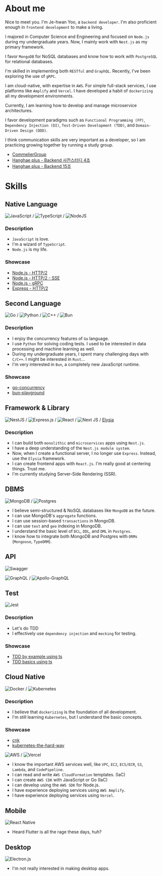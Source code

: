 # About me

Nice to meet you. I'm Je-hwan Yoo, a `backend developer`. I'm also proficient enough in `frontend development` to make a living.

I majored in Computer Science and Engineering and focused on `Node.js` during my undergraduate years. Now, I mainly work with `Nest.js` as my primary framework.

I favor `MongoDB` for NoSQL databases and know how to work with `PostgreSQL` for relational databases.

I'm skilled in implementing both `RESTful` and `GraphQL`. Recently, I've been exploring the use of `gRPC`.

I am cloud-native, with expertise in `AWS`. For simple full-stack services, I use platforms like `Amplify` and `Vercel`. I have developed a habit of `dockerizing` all my development environments.

Currently, I am learning how to develop and manage microservice architectures.

I favor development paradigms such as `Functional Programming (FP)`, `Dependency Injection (DI)`, `Test-Driven Development (TDD)`, and `Domain-Driven Design (DDD)`.

I think communication skills are very important as a developer, so I am practicing growing together by running a study group.

- [CommelierGroup](https://github.com/orgs/CommelierGroup/repositories)
- [Hanghae plus - Backend 사전스터디 4조](https://github.com/orgs/hanghae99-plus-be-4/repositories)
- [Hanghae plus - Backend 15조](https://github.com/orgs/hanhae-plus-be-fifteen-team/repositories)

# Skills

## Native Language

![JavaScript](https://img.shields.io/badge/javascript-%23323330.svg?style=for-the-badge&logo=javascript&logoColor=%23F7DF1E) / ![TypeScript](https://img.shields.io/badge/typescript-%23007ACC.svg?style=for-the-badge&logo=typescript&logoColor=white) / ![NodeJS](https://img.shields.io/badge/node.js-6DA55F?style=for-the-badge&logo=node.js&logoColor=white)

### Description

- `JavaScript` is love.
- I'm a wizard of `TypeScript`.
- `Node.js` is my life.

### Showcase

- [Node.js - HTTP/2](https://github.com/JeHwanYoo/node-http-2)
- [Node.js - HTTP/2 - SSE](https://github.com/JeHwanYoo/node-server-sent-events)
- [Node.js - gRPC](https://github.com/JeHwanYoo/grpc-node)
- [Express - HTTP/2](https://github.com/JeHwanYoo/express-http-2)

## Second Language

![Go](https://img.shields.io/badge/go-%2300ADD8.svg?style=for-the-badge&logo=go&logoColor=white) / ![Python](https://img.shields.io/badge/python-3670A0?style=for-the-badge&logo=python&logoColor=ffdd54) / ![C++](https://img.shields.io/badge/c++-%2300599C.svg?style=for-the-badge&logo=c%2B%2B&logoColor=white) / ![Bun](https://img.shields.io/badge/Bun-%23000000.svg?style=for-the-badge&logo=bun&logoColor=white)

### Description

- I enjoy the concurrency features of `Go` language.
- I use `Python` for solving coding tests. I used to be interested in data processing and machine learning as well.
- During my undergraduate years, I spent many challenging days with `C/C++`. I might be interested in `Rust`...
- I'm very interested in `Bun`, a completely new JavaScript runtime.

### Showcase

- [go-concurrency](https://github.com/JeHwanYoo/go-concurrency.git)
- [bun-playground](https://github.com/JeHwanYoo/bun-playground)

## Framework & Library

![NestJS](https://img.shields.io/badge/nestjs-%23E0234E.svg?style=for-the-badge&logo=nestjs&logoColor=white) / ![Express.js](https://img.shields.io/badge/express.js-%23404d59.svg?style=for-the-badge&logo=express&logoColor=%2361DAFB) / ![React](https://img.shields.io/badge/react-%2320232a.svg?style=for-the-badge&logo=react&logoColor=%2361DAFB) / ![Next JS](https://img.shields.io/badge/Next-black?style=for-the-badge&logo=next.js&logoColor=white) / [Elysia](https://elysiajs.com/)

### Description

- I can build both `monolithic` and `microservices` apps using `Nest.js`.
- I have a deep understanding of the `Nest.js module system`.
- Now, when I create a functional server, I no longer use `Express`. Instead, use the `Elysia` framework.
- I can create frontend apps with `React.js`. I'm really good at centering things. Trust me.
- I'm currently studying Server-Side Rendering (SSR).

## DBMS

![MongoDB](https://img.shields.io/badge/MongoDB-%234ea94b.svg?style=for-the-badge&logo=mongodb&logoColor=white) / ![Postgres](https://img.shields.io/badge/postgres-%23316192.svg?style=for-the-badge&logo=postgresql&logoColor=white)

- I believe semi-structured & NoSQL databases like `MongoDB` as the future.
- I can use MongoDB's `aggregate` functions.
- I can use session-based `transactions` in MongoDB.
- I can use `text` and `geo` indexing in MongoDB.
- I understand the basic level of `DCL`, `DDL`, and `DML` in `Postgres`.
- I know how to integrate both MongoDB and Postgres with `ORMs` (`Mongoose`, `TypeORM`).

## API

![Swagger](https://img.shields.io/badge/-Swagger-%23Clojure?style=for-the-badge&logo=swagger&logoColor=white)

![GraphQL](https://img.shields.io/badge/-GraphQL-E10098?style=for-the-badge&logo=graphql&logoColor=white) / ![Apollo-GraphQL](https://img.shields.io/badge/-ApolloGraphQL-311C87?style=for-the-badge&logo=apollo-graphql)

## Test

![Jest](https://img.shields.io/badge/-jest-%23C21325?style=for-the-badge&logo=jest&logoColor=white)

### Description

- Let's do TDD
- I effectively use `dependency injection` and `mocking` for testing.

### Showcase

- [TDD by example using ts](https://github.com/JeHwanYoo/test-driven-development-by-example-ts)
- [TDD basics using ts](https://github.com/hanghae99-plus-be-4/learn-typescript-with-tests)

## Cloud Native

![Docker](https://img.shields.io/badge/docker-%230db7ed.svg?style=for-the-badge&logo=docker&logoColor=white) / ![Kubernetes](https://img.shields.io/badge/kubernetes-%23326ce5.svg?style=for-the-badge&logo=kubernetes&logoColor=white)

### Description

- I believe that `dockerizing` is the foundation of all development.
- I'm still learning `Kubernetes`, but I understand the basic concepts.

### Showcase

- [cnk](https://github.com/JeHwanYoo/cnk)
- [kubernetes-the-hard-way](https://github.com/JeHwanYoo/kubernetes-the-hard-way)

![AWS](https://img.shields.io/badge/AWS-%23FF9900.svg?style=for-the-badge&logo=amazon-aws&logoColor=white) / ![Vercel](https://img.shields.io/badge/vercel-%23000000.svg?style=for-the-badge&logo=vercel&logoColor=white)

- I know the important AWS services well, like `VPC`, `EC2`, `ECS/ECR`, `S3`, `Lambda`, and `CodePipeline`.
- I can read and write `AWS CloudFormation` templates. (IaC)
- I can create `AWS CDK` with JavaScript or Go (IaC)
- I can develop using the `AWS SDK` for Node.js.
- I have experience deploying services using `AWS Amplify`.
- I have experience deploying services using `Vercel`.

## Mobile

![React Native](https://img.shields.io/badge/react_native-%2320232a.svg?style=for-the-badge&logo=react&logoColor=%2361DAFB)

- Heard Flutter is all the rage these days, huh?

## Desktop

![Electron.js](https://img.shields.io/badge/Electron-191970?style=for-the-badge&logo=Electron&logoColor=white)

- I'm not really interested in making desktop apps.
